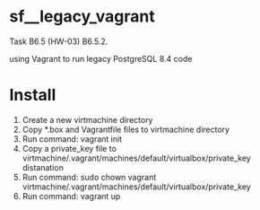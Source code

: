 # sf__legacy_vagrant
Task B6.5 (HW-03) B6.5.2. 

using Vagrant to run legacy PostgreSQL 8.4 code

# Install
1. Create a new virtmachine directory
2. Copy *.box and Vagrantfile files to virtmachine directory
3. Run command: vagrant init
4. Copy a private_key file to virtmachine/.vagrant/machines/default/virtualbox/private_key distanation
5. Run command: sudo chown vagrant virtmachine/.vagrant/machines/default/virtualbox/private_key
6. Run command: vagrant up
